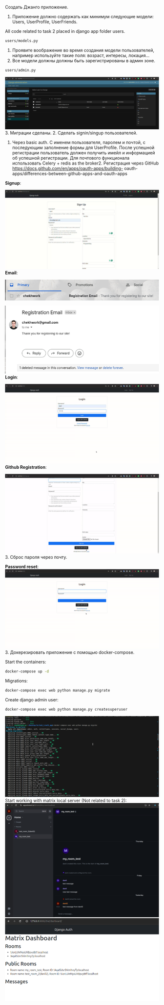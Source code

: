 Создать Джанго приложение.
1. Приложение должно содержать как минимум следующие модели: Users,
UserProfile, UserFriends.

All code related to task 2 placed in django app folder users.
```bash
users/models.py
```
1. Проявите воображение во время создания модели пользователей,
например используйте такие поля: возраст, интересы, локация...
2. Все модели должны должны быть зарегистрированы в админ зоне.
```bash
users/admin.py
```
![adminzone](readme_images/u1_models_admin_panel.png)
3. Миграции сделаны.
2. Сделать signin/singup пользователей.
1. Через basic auth. C именем пользователя, паролем и почтой, с последующим
заполнение формы для UserProfile. После успешной регистрации пользователь
должен получить имейл и информацией об успешной регистрации. Для
почтового функционала использовать Celery + redis as the broker2. Регистрация через GitHub https://docs.github.com/en/apps/oauth-apps/building-
oauth-apps/differences-between-github-apps-and-oauth-apps

**Signup**:

![signup](readme_images/u2_signup.gif)
**Email**:

![email](readme_images/u3_email_registration_1.png)

![email](readme_images/u4_email_registration_2.png)
**Login**:

![login](readme_images/u5_login.gif)
**Github Registration**:

![github](readme_images/u6_login_github.gif)
3. Сброс пароля через почту.

**Password reset**:
![passreset](readme_images/u7_password_reset.gif)
3. Докерезировать приложение с помощью docker-compose.

Start the containers:
```bash
docker-compose up -d
```
Migrations:
```bash
docker-compose exec web python manage.py migrate
```
Create django admin user:
```bash
docker-compose exec web python manage.py createsuperuser
```
![docker](readme_images/docker.png)
Start working with matrix local server (Not related to task 2):
![element](readme_images/u8_local_server_element.png)
![matrixapi](readme_images/u9_local_matrix_rooms.png)
